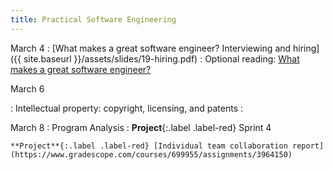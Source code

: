 ```yaml
---
title: Practical Software Engineering
--- 
```


March 4
: [What makes a great software engineer? Interviewing and hiring]({{ site.baseurl }}/assets/slides/19-hiring.pdf)
  : Optional reading: [What makes a great software engineer?](https://ieeexplore.ieee.org/abstract/document/7194618)

March 6

: Intellectual property: copyright, licensing, and patents
  : 

March 8
: Program Analysis
  : **Project**{:.label .label-red} Sprint 4

    **Project**{:.label .label-red} [Individual team collaboration report](https://www.gradescope.com/courses/699955/assignments/3964150)
